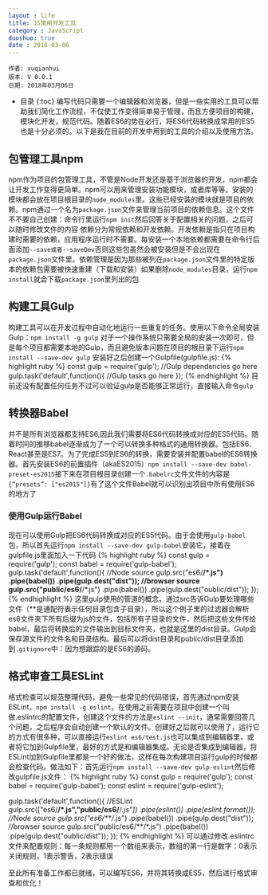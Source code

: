 ```yaml
---
layout : life
title: JS常用开发工具
category : JavaScript
duoshuo: true
date : 2018-03-06
---
```


	作者: xuqianhui
	版本: V 0.0.1
	日期: 2018年03月06日

<!-- more -->
  * 目录
  {:toc}
  编写代码只需要一个编辑器和浏览器，但是一些实用的工具可以帮助我们简化工作流程，不仅使工作变得简单易于管理，而且方便项目的构建，模块化开发，规范代码。随着ES6的势在必行，将ES6代码转换成常用的ES5也是十分必须的。以下是我在目前的开发中用到的工具的介绍以及使用方法。
## 包管理工具npm
npm作为项目的包管理工具，不管是Node开发还是基于浏览器的开发，npm都会让开发工作变得更简单。npm可以用来管理安装功能模块，或者库等等。安装的模块都会放在项目根目录的`node_modules`里。这些已经安装的模块就是项目的依赖。npm通过一个名为`package.json`文件来管理当前项目的依赖信息。这个文件不不要自己创建：命令行里运行`npm init`然后回答关于配置相关的问题，之后可以随时修改文件的内容
依赖分为常规依赖和开发依赖。开发依赖是指只在项目构建时需要的依赖，应用程序运行时不需要。每安装一个本地依赖都需要在命令行后面添加`--save或者--saveDev`否则这些包虽然会被安装但是不会出现在`package.json`文件里。依赖管理是因为那些被列在`package.json`文件里的特定版本的依赖包需要被快速重建（下载和安装）如果删除`node_modules`目录，运行`npm install`就会下载`package.json`里列出的包
## 构建工具Gulp
构建工具可以在开发过程中自动化地运行一些重复的任务。使用以下命令全局安装Gulp：`npm install -g gulp`
对于一个操作系统只需要全局的安装一次即可，但是每个项目都需要本地的Gulp，而且避免版本问题在项目的根目录下运行`npm install --save-dev gulp`
安装好之后创建一个Gulpfile(gulpfile.js):
{% highlight ruby %}
const gulp = require('gulp');
//Gulp dependencies go here
gulp.task('default',function(){
  //Gulp tasks go here
});
{% endhighlight %}
目前还没有配置任何任务不过可以验证gulp是否能够正常运行，直接输入命令`gulp`
## 转换器Babel
并不是所有浏览器都支持ES6,因此我们需要将ES6代码转换成对应的ES5代码。随着时间的推移babel逐渐成为了一个可以转换多种格式的通用转换器。包括ES6、React甚至是ES7。为了完成ES5到ES6的转换，需要安装并配置babel的ES6转换器。首先安装ES6的前置插件（akaES2015）`npm install --save-dev babel-preset-es2015`接下来在项目根目录创建一个`.babelrc`文件文件的内容是`{“presets”: ["es2015"]}`有了这个文件Babel就可以识别出项目中所有使用ES6的地方了
### 使用Gulp运行Babel
现在可以使用Gulp把ES6代码转换成对应的ES5代码。由于会使用`gulp-babel`包，所以首先运行`npm install --save-dev gulp-babel`安装它，接着在gulpfile.js里面加入一下代码
{% highlight ruby %}
const gulp = require('gulp');
const babel = require('gulp-babel');
gulp.task('default',function(){
  //Node source
gulp.src("es6/**/*.js")
  .pipe(babel())
  .pipe(gulp.dest("dist"));
  //browser source
gulp.src("public/es6/**/*.js")
  .pipe(babel())
  .pipe(gulp.dest("oublic/dist"));
});
{% endhighlight %}
这里gulp使用的管道的概念，通过src告诉Gulp要处理哪些文件（**是通配符表示任何目录包含子目录），所以这个例子里的过滤器会解析es6文件夹下所有后缀为js的文件，包括所有子目录的文件，然后把这些文件传给babel，最后将转换后的文件输出到目标文件夹，也就是这里的dist目录。Gulp会保存源文件的文件名和目录结构。最后可以将dist目录和public/dist目录添加到`.gitignore`中：因为想跟踪的是ES6的源码。
## 格式审查工具ESLint
格式检查可以规范整理代码，避免一些常见的代码错误，首先通过npm安装ESLint，`npm install -g eslint`。在使用之前需要在项目中创建一个叫做.eslintrc的配置文件，创建这个文件的方法是`eslint --init`，通常需要回答几个问题，之后程序会自动创建一个默认的文件。创建好之后就可以使用了，运行它的方式有很多种，可以直接运行`eslint es6/test.js`也可以集成到编辑器里，或者将它加到Gulpfile里，最好的方式是和编辑器集成。无论是否集成到编辑器，将ESLint加到Gulpfile里都是一个好的做法，这样在每次构建项目运行gulp的时候都会检查代码。做法如下：首先运行`npm install --save-dev gulp-eslint`然后修改gulpfile.js文件：
{% highlight ruby %}
const gulp = require('gulp');
const babel = require('gulp-babel');
const eslint = require('gulp-eslint');

gulp.task('default',function(){
  //ESLint
  gulp.src(["es6/**/*.js","public/es6/**/*.js"])
    .pipe(eslint())
    .pipe(eslint.format());
  //Node source
  gulp.src("es6/**/*.js")
    .pipe(babel())
    .pipe(gulp.dest("dist"));
  //browser source
  gulp.src("public/es6/**/*.js")
    .pipe(babel())
    .pipe(gulp.dest("oublic/dist"));
});
{% endhighlight %}
可以通过修改.eslintrc文件来配置规则：每一条规则都用一个数组来表示，数组的第一行是数字：0表示关闭规则，1表示警告，2表示错误

至此所有准备工作都已就绪，可以编写ES6，并将其转换成ES5，然后进行格式审查和优化！




